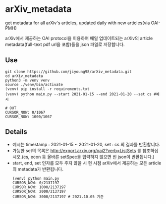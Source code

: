 # arXiv_metadata
get metadata for all arXiv's articles, updated daily with new articles(via OAI-PMH)

arXiv에서 제공하는 OAI protocol을 이용하여 매일 업데이트되는 arXiv의 article metadata(full-text pdf url을 포함)들을 json 파일로 저장합니다.

## Use

```
git clone https://github.com/jiyoung98/arXiv_metadata.git
cd arXiv_metadata
python3 -m venv venv
source ./venv/bin/activate
(venv) pip install -r requirements.txt
(venv) python main.py --start 2021-01-15 --end 2021-01-20 --set cs #예시
```

```
# OUT        
CURSOR_NOW: 0/1067
CURSOR_NOW: 1000/1067
```

## Details
* 예시는 timestamp : 2021-01-15 ~ 2021-01-20, set : cs 의 결과를 반환합니다.
* 가능한 set의 목록은 http://export.arxiv.org/oai2?verb=ListSets 를 참조하십시오.(cs, econ 등 올바른 setSpec을 입력하지 않으면 빈 json이 반환됩니다.)
* start, end, set 인자를 모두 주지 않을 시 현 시점 arXiv에서 제공하는 모든 article의 metadata가 반환됩니다.
  ```
  (venv) python main.py  
  CURSOR_NOW: 0/2137197
  CURSOR_NOW: 1000/2137197
  CURSOR_NOW: 2000/2137197
  CURSOR_NOW: 3000/2137197 # 2021.10.05 기준
  ```



